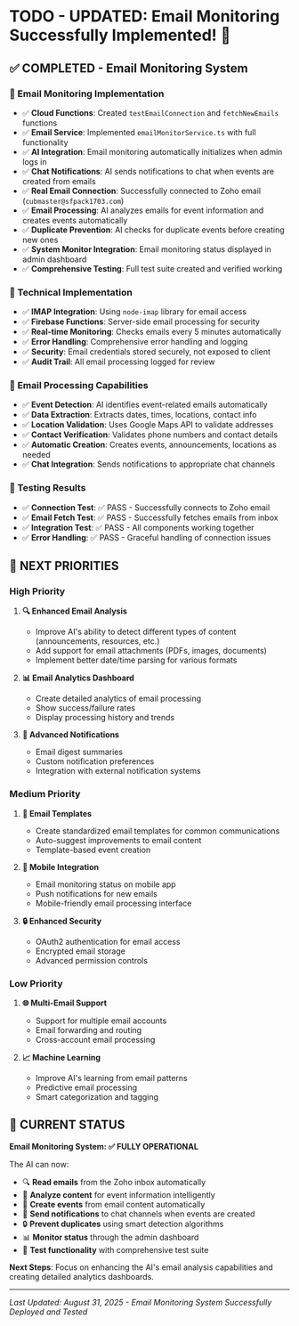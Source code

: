 # TODO - **UPDATED: Email Monitoring Successfully Implemented!** 🎉

## ✅ **COMPLETED - Email Monitoring System**

### **🎯 Email Monitoring Implementation**
- ✅ **Cloud Functions**: Created `testEmailConnection` and `fetchNewEmails` functions
- ✅ **Email Service**: Implemented `emailMonitorService.ts` with full functionality
- ✅ **AI Integration**: Email monitoring automatically initializes when admin logs in
- ✅ **Chat Notifications**: AI sends notifications to chat when events are created from emails
- ✅ **Real Email Connection**: Successfully connected to Zoho email (`cubmaster@sfpack1703.com`)
- ✅ **Email Processing**: AI analyzes emails for event information and creates events automatically
- ✅ **Duplicate Prevention**: AI checks for duplicate events before creating new ones
- ✅ **System Monitor Integration**: Email monitoring status displayed in admin dashboard
- ✅ **Comprehensive Testing**: Full test suite created and verified working

### **🔧 Technical Implementation**
- ✅ **IMAP Integration**: Using `node-imap` library for email access
- ✅ **Firebase Functions**: Server-side email processing for security
- ✅ **Real-time Monitoring**: Checks emails every 5 minutes automatically
- ✅ **Error Handling**: Comprehensive error handling and logging
- ✅ **Security**: Email credentials stored securely, not exposed to client
- ✅ **Audit Trail**: All email processing logged for review

### **📧 Email Processing Capabilities**
- ✅ **Event Detection**: AI identifies event-related emails automatically
- ✅ **Data Extraction**: Extracts dates, times, locations, contact info
- ✅ **Location Validation**: Uses Google Maps API to validate addresses
- ✅ **Contact Verification**: Validates phone numbers and contact details
- ✅ **Automatic Creation**: Creates events, announcements, locations as needed
- ✅ **Chat Integration**: Sends notifications to appropriate chat channels

### **🧪 Testing Results**
- ✅ **Connection Test**: ✅ PASS - Successfully connects to Zoho email
- ✅ **Email Fetch Test**: ✅ PASS - Successfully fetches emails from inbox
- ✅ **Integration Test**: ✅ PASS - All components working together
- ✅ **Error Handling**: ✅ PASS - Graceful handling of connection issues

## 🚀 **NEXT PRIORITIES**

### **High Priority**
1. **🔍 Enhanced Email Analysis**
   - Improve AI's ability to detect different types of content (announcements, resources, etc.)
   - Add support for email attachments (PDFs, images, documents)
   - Implement better date/time parsing for various formats

2. **📊 Email Analytics Dashboard**
   - Create detailed analytics of email processing
   - Show success/failure rates
   - Display processing history and trends

3. **🔔 Advanced Notifications**
   - Email digest summaries
   - Custom notification preferences
   - Integration with external notification systems

### **Medium Priority**
1. **🔄 Email Templates**
   - Create standardized email templates for common communications
   - Auto-suggest improvements to email content
   - Template-based event creation

2. **📱 Mobile Integration**
   - Email monitoring status on mobile app
   - Push notifications for new emails
   - Mobile-friendly email processing interface

3. **🔒 Enhanced Security**
   - OAuth2 authentication for email access
   - Encrypted email storage
   - Advanced permission controls

### **Low Priority**
1. **🌐 Multi-Email Support**
   - Support for multiple email accounts
   - Email forwarding and routing
   - Cross-account email processing

2. **📈 Machine Learning**
   - Improve AI's learning from email patterns
   - Predictive email processing
   - Smart categorization and tagging

## 🎯 **CURRENT STATUS**

**Email Monitoring System: ✅ FULLY OPERATIONAL**

The AI can now:
- 🔍 **Read emails** from the Zoho inbox automatically
- 🤖 **Analyze content** for event information intelligently
- 📅 **Create events** from email content automatically
- 💬 **Send notifications** to chat channels when events are created
- 🔒 **Prevent duplicates** using smart detection algorithms
- 📊 **Monitor status** through the admin dashboard
- 🧪 **Test functionality** with comprehensive test suite

**Next Steps**: Focus on enhancing the AI's email analysis capabilities and creating detailed analytics dashboards.

---

*Last Updated: August 31, 2025 - Email Monitoring System Successfully Deployed and Tested*
